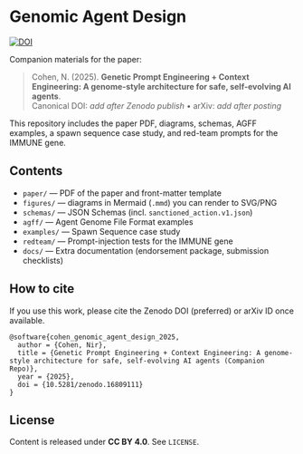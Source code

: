 # Genomic Agent Design
[![DOI](https://zenodo.org/badge/1035684364.svg)](https://doi.org/10.5281/zenodo.16809111)

Companion materials for the paper:

> Cohen, N. (2025). **Genetic Prompt Engineering + Context Engineering: A genome-style architecture for safe, self-evolving AI agents**.  
> Canonical DOI: _add after Zenodo publish_ • arXiv: _add after posting_

This repository includes the paper PDF, diagrams, schemas, AGFF examples, a spawn sequence case study, and red-team prompts for the IMMUNE gene.

## Contents
- `paper/` — PDF of the paper and front-matter template
- `figures/` — diagrams in Mermaid (`.mmd`) you can render to SVG/PNG
- `schemas/` — JSON Schemas (incl. `sanctioned_action.v1.json`)
- `agff/` — Agent Genome File Format examples
- `examples/` — Spawn Sequence case study
- `redteam/` — Prompt-injection tests for the IMMUNE gene
- `docs/` — Extra documentation (endorsement package, submission checklists)

## How to cite
If you use this work, please cite the Zenodo DOI (preferred) or arXiv ID once available.

```
@software{cohen_genomic_agent_design_2025,
  author = {Cohen, Nir},
  title = {Genetic Prompt Engineering + Context Engineering: A genome-style architecture for safe, self-evolving AI agents (Companion Repo)},
  year = {2025},
  doi = {10.5281/zenodo.16809111}
}
```

## License
Content is released under **CC BY 4.0**. See `LICENSE`.
